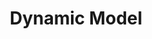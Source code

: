 ---
title: "Dynamic Model"

categories: ['']

tags: ['Dynamic', 'Model']

arabic: ['النموذج الديناميكي']

publishers: ['معجم مصطلحات التعلم الآلي والتعلم العميق وعلم البيانات']

types: "word"

slug: ""
---